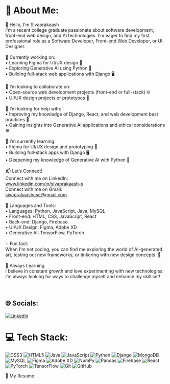 # 💫 About Me:
👋 Hello, I'm Sivaprakaash <br>I'm a recent college graduate passionate about software development, front-end web design, and AI technologies. I'm eager to find my first professional role as a Software Developer, Front-end Web Developer, or UI Designer.<br><br>🔭 Currently working on:<br>•	Learning Figma for UI/UX design 🎨<br>•	Exploring Generative AI using Python 🤖<br>•	Building full-stack web applications with Django 🖥️<br><br>👯 I’m looking to collaborate on:<br>•	Open-source web development projects (front-end or full-stack) 🌐<br>•	UI/UX design projects or prototypes 🎨<br><br>🤝 I’m looking for help with: <br>•	Improving my knowledge of Django, React, and web development best practices 🚀<br>•	Gaining insights into Generative AI applications and ethical considerations ⚙️<br><br>🌱 I’m currently learning:<br>•	Figma for UI/UX design and prototyping 🎨<br>•	Building full-stack apps with Django 🖥️<br>•	Deepening my knowledge of Generative AI with Python 🧠<br><br>📬 Let’s Connect!<br>Connect with me on LinkedIn:<br>www.linkedin.com/in/sivaprakaash-s<br>Connect with me on Gmail:<br>sivaprakaashcse@gmail.com<br><br>📍 Languages and Tools:<br>•	Languages: Python, JavaScript, Java, MySQL<br>•	Front-end: HTML, CSS, JavaScript, React<br>•	Back-end: Django, Firebase<br>•	UI/UX Design: Figma, Adobe XD<br>•	Generative AI: TensorFlow, PyTorch<br><br>💡 Fun fact:<br>When I'm not coding, you can find me exploring the world of AI-generated art, testing out new frameworks, or tinkering with new design concepts. 🌟<br><br>🔄 Always Learning<br>I believe in constant growth and love experimenting with new technologies. I’m always looking for ways to challenge myself and enhance my skill set!<br><br><br>

## 🌐 Socials:
[![LinkedIn](https://img.shields.io/badge/LinkedIn-%230077B5.svg?logo=linkedin&logoColor=white)](https://linkedin.com/in/sivaprakaash-s) 

# 💻 Tech Stack:
![CSS3](https://img.shields.io/badge/css3-%231572B6.svg?style=for-the-badge&logo=css3&logoColor=white) ![HTML5](https://img.shields.io/badge/html5-%23E34F26.svg?style=for-the-badge&logo=html5&logoColor=white) ![Java](https://img.shields.io/badge/java-%23ED8B00.svg?style=for-the-badge&logo=openjdk&logoColor=white) ![JavaScript](https://img.shields.io/badge/javascript-%23323330.svg?style=for-the-badge&logo=javascript&logoColor=%23F7DF1E) ![Python](https://img.shields.io/badge/python-3670A0?style=for-the-badge&logo=python&logoColor=ffdd54) ![Django](https://img.shields.io/badge/django-%23092E20.svg?style=for-the-badge&logo=django&logoColor=white) ![MongoDB](https://img.shields.io/badge/MongoDB-%234ea94b.svg?style=for-the-badge&logo=mongodb&logoColor=white) ![MySQL](https://img.shields.io/badge/mysql-4479A1.svg?style=for-the-badge&logo=mysql&logoColor=white) ![Figma](https://img.shields.io/badge/figma-%23F24E1E.svg?style=for-the-badge&logo=figma&logoColor=white) ![Adobe XD](https://img.shields.io/badge/Adobe%20XD-470137?style=for-the-badge&logo=Adobe%20XD&logoColor=#FF61F6) ![NumPy](https://img.shields.io/badge/numpy-%23013243.svg?style=for-the-badge&logo=numpy&logoColor=white) ![Pandas](https://img.shields.io/badge/pandas-%23150458.svg?style=for-the-badge&logo=pandas&logoColor=white) ![Firebase](https://img.shields.io/badge/firebase-%23039BE5.svg?style=for-the-badge&logo=firebase) ![React](https://img.shields.io/badge/react-%2320232a.svg?style=for-the-badge&logo=react&logoColor=%2361DAFB) ![PyTorch](https://img.shields.io/badge/PyTorch-%23EE4C2C.svg?style=for-the-badge&logo=PyTorch&logoColor=white) ![TensorFlow](https://img.shields.io/badge/TensorFlow-%23FF6F00.svg?style=for-the-badge&logo=TensorFlow&logoColor=white) ![Git](https://img.shields.io/badge/git-%23F05033.svg?style=for-the-badge&logo=git&logoColor=white) ![GitHub](https://img.shields.io/badge/github-%23121011.svg?style=for-the-badge&logo=github&logoColor=white)

📑 My Resume:
